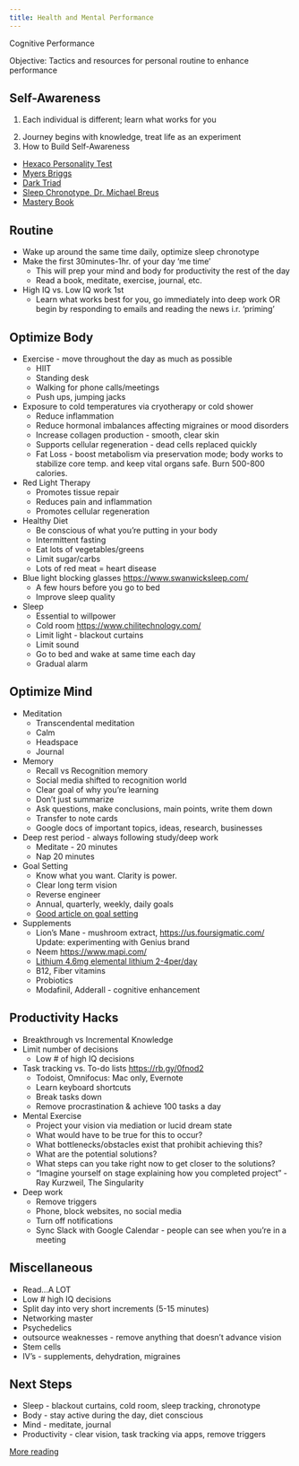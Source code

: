 ```yaml
---
title: Health and Mental Performance
---
```

Cognitive Performance 

Objective: Tactics and resources for personal routine to enhance performance


## Self-Awareness 
1. Each individual is different; learn what works for you  
2) Journey begins with knowledge, treat life as an experiment 
3) How to Build Self-Awareness
  - [Hexaco Personality Test](https://hexaco.org/hexaco-online) 
  - [Myers Briggs](https://www.16personalities.com/free-personality-test)
  - [Dark Triad](https://openpsychometrics.org/tests/SD3/)
  - [Sleep Chronotype, Dr. Michael Breus](https://thepowerofwhenquiz.com/)
  - [Mastery Book](https://www.amazon.com/Mastery-Robert-Greene/)
  
## Routine 
- Wake up around the same time daily, optimize sleep chronotype 
- Make the first 30minutes-1hr. of your day ‘me time’ 
  - This will prep your mind and body for productivity the rest of the day 
  - Read a book, meditate, exercise, journal, etc.
- High IQ vs. Low IQ work 1st 
  - Learn what works best for you, go immediately into deep work OR begin by responding to emails and reading the news i.r. ‘priming’ 
  
## Optimize Body
- Exercise - move throughout the day as much as possible 
  - HIIT 
  - Standing desk 
  - Walking for phone calls/meetings
  - Push ups, jumping jacks 
- Exposure to cold temperatures via cryotherapy or cold shower 
  - Reduce inflammation
  - Reduce hormonal imbalances affecting migraines or mood disorders  
  - Increase collagen production - smooth, clear skin
  - Supports cellular regeneration - dead cells replaced quickly 
  - Fat Loss - boost metabolism via preservation mode; body works to stabilize core temp. and keep vital organs safe. Burn 500-800 calories. 
- Red Light Therapy
  - Promotes tissue repair
  - Reduces pain and inflammation 
  - Promotes cellular regeneration
- Healthy Diet
  - Be conscious of what you’re putting in your body 
  - Intermittent fasting
  - Eat lots of vegetables/greens
  - Limit sugar/carbs 
  - Lots of red meat = heart disease 
- Blue light blocking glasses https://www.swanwicksleep.com/
  - A few hours before you go to bed 
  - Improve sleep quality 
- Sleep 
  - Essential to willpower
  - Cold room https://www.chilitechnology.com/ 
  - Limit light - blackout curtains 
  - Limit sound 
  - Go to bed and wake at same time each day 
  - Gradual alarm 
  
## Optimize Mind
- Meditation
  - Transcendental meditation 
  - Calm 
  - Headspace 
  - Journal 
- Memory
  - Recall vs Recognition memory 
  - Social media shifted to recognition world 
  - Clear goal of why you’re learning 
  - Don’t just summarize
  - Ask questions, make conclusions, main points, write them down
  - Transfer to note cards
  - Google docs of important topics, ideas, research, businesses 
- Deep rest period - always following study/deep work
  - Meditate - 20 minutes 
  - Nap 20 minutes 
- Goal Setting 
  - Know what you want. Clarity is power. 
  - Clear long term vision 
  - Reverse engineer 
  - Annual, quarterly, weekly, daily goals 
  - [Good article on goal setting](https://hackernoon.com/how-i-set-and-execute-50-year-goals-why-i-see-cutting-in-lines-as-morally-right-f4d0ce28574f)
- Supplements 
  - Lion’s Mane - mushroom extract, https://us.foursigmatic.com/ Update: experimenting with Genius brand
  - Neem https://www.mapi.com/
  - [Lithium 4.6mg elemental lithium 2-4per/day](https://www.amazon.com/NCI-Advanced-Research-Lithium-Orotate/dp/B000VHCU8M) 
  - B12, Fiber vitamins 
  - Probiotics 
  - Modafinil, Adderall - cognitive enhancement 
  
## Productivity Hacks 
- Breakthrough vs Incremental Knowledge 
- Limit number of decisions
  - Low # of high IQ decisions 
- Task tracking vs. To-do lists https://rb.gy/0fnod2 
  - Todoist, Omnifocus: Mac only, Evernote
  - Learn keyboard shortcuts 
  - Break tasks down 
  - Remove procrastination & achieve 100 tasks a day 
- Mental Exercise 
  - Project your vision via mediation or lucid dream state
  - What would have to be true for this to occur? 
  - What bottlenecks/obstacles exist that prohibit achieving this?
  - What are the potential solutions? 
  - What steps can you take right now to get closer to the solutions? 
  - “Imagine yourself on stage explaining how you completed project” - Ray Kurzweil, The Singularity 
- Deep work 
  - Remove triggers
  - Phone, block websites, no social media 
  - Turn off notifications 
  - Sync Slack with Google Calendar - people can see when you’re in a meeting
## Miscellaneous 
- Read...A LOT 
- Low # high IQ decisions
- Split day into very short increments (5-15 minutes) 
- Networking master 
- Psychedelics 
- outsource weaknesses - remove anything that doesn’t advance vision
- Stem cells 
- IV’s - supplements, dehydration, migraines

## Next Steps 
- Sleep - blackout curtains, cold room, sleep tracking, chronotype 
- Body - stay active during the day, diet conscious 
- Mind - meditate, journal 
- Productivity - clear vision, task tracking via apps, remove triggers 

[More reading](https://hackernoon.com/im-32-and-spent-200k-on-biohacking-became-calmer-thinner-extroverted-healthier-happier-2a2e846ae113)

